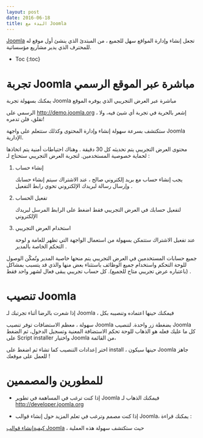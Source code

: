 ```yaml
---
layout: post
date: 2016-06-18
title: البدء مع Joomla
---
```





[Joomla](http://joomla.org) تجعل إنشاء وإدارة المواقع سهل للجميع ، من المبتدئ الذي ينشئ أول موقع له للمحترف الذي يدير مشاريع مؤسساتية.

* Toc
{:toc}


# تجربة Joomla مباشرة عبر الموقع الرسمي

 يمكنك بسهولة تجربة Joomla مباشرة عبر العرض التجريبي الذي يوفره الموقع 

الرسمي على <http://demo.joomla.org> ، إشعر بالحرية في تجربة أي شيئ فيه، ولا تقلق، فلن تدمره! 

ستكتشف بسرعة سهولة إنشاء وإدارة المحتوى وكذلك ستتعلم على واجهة 
 Joomla الإدارية.

محتوى العرض التجريبي يتم تحديثه كل 30 دقيقة . وهناك احتياطات أمنية يتم اتخاذها لحماية خصوصية المستخدمين. لتجربة العرض التجريبي ستحتاج لـ :






1. إنشاء حساب

	يجب إنشاء حساب مع بريد إلكتروني صالح ، عند الاشتراك سيتم إنشاء حسابك وإرسال رسالة لبريدك الإلكتروني تحوي رابط التفعيل .

2. تفعيل الحساب

	لتفعيل حسابك في العرض التجريبي فقط اضغط على الرابط المرسل لبريدك الإلكتروني

3. استخدام العرض التجريبي

	عند تفعيل الاشتراك ستتمكن بسهولة من استعمال الواجهة التي تظهر للعامة و لوحة 
التحكم الخاصة بالمدير .

جميع حسابات المستخدمين في العرض التجريبي يتم منحها خاصية المدير وتُمكّن الوصول للوحة التحكم واستخدام جميع الوظائف باستثناء بعض منها والذي قد يتسبب بمشاكل (باعتباره عرض تجريبي متاح للجميع). كل حساب تجريبي يبقى فعال لشهر واحد فقط .


# تنصيب Joomla



إذا شعرت بالرضا أثناء تجرتبك لـ Joomla ، فيمكنك حينها اعتماده وتنصيبه بكل 


سهولة ، معظم الاستضافات توفر تنصيب Joomla بضغطة زر واحدة. لتنصيب Joomla كل ما عليك فعله هو الذهاب للوحة تحكم الاستضافة المعنية وتسجيل الدخول، ثم الضغط على Script installer واختيار Joomla من القائمة، 

اختر إعدادات التنصيب كما تشاء ثم اضغط على install ، حينها سيكون Joomla جاهز للعمل على موقعك !


# للمطورين والمصممين


- إذا كنت ترغب في المساهمة في تطوير Joomla فيمكنك الذهاب لـ 
<http://developer.joomla.org>


- إذا كنت مصمم وترغب في تعلم المزيد حول إنشاء قوالب Joomla، يمكنك قراءة :


[كيفيةإنشاء قوالب Joomla](create-template) ، حيث ستكتشف سهولة هذه العملية 